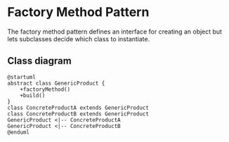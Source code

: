# Factory Method Pattern

The factory method pattern defines an interface for creating an object but lets subclasses decide which class to instantiate.

## Class diagram
```plantuml
@startuml
abstract class GenericProduct {
    +factoryMethod()
    +build()
}
class ConcreteProductA extends GenericProduct
class ConcreteProductB extends GenericProduct
GenericProduct <|-- ConcreteProductA
GenericProduct <|-- ConcreteProductB
@enduml
```
